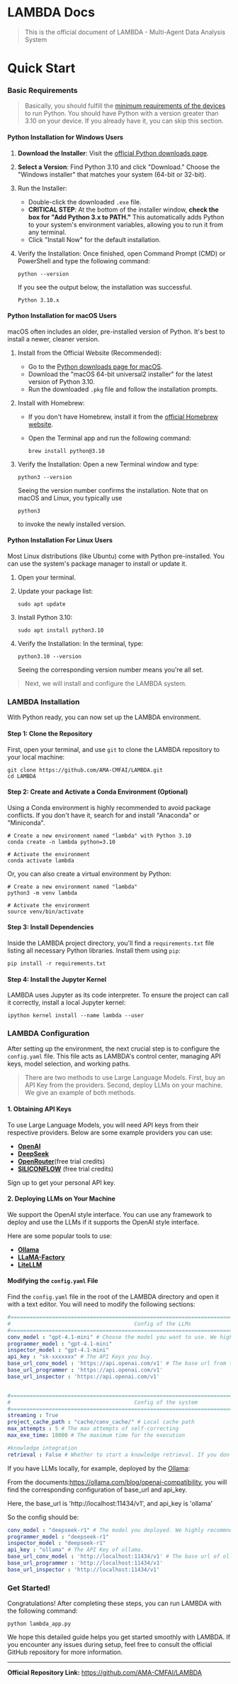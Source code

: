 # LAMBDA Docs

> This is the official document of LAMBDA - Multi-Agent Data Analysis System



# Quick Start

### Basic Requirements

> Basically, you should fulfill the [minimum requirements of the devices](device.md) to run Python. You should have Python with a version greater than 3.10 on your device.  If you already have it, you can skip this section. 

#### **Python Installation for Windows Users**

1. **Download the Installer**: Visit the [official Python downloads page](https://www.python.org/downloads/).

2. **Select a Version**: Find Python 3.10 and click "Download." Choose the "Windows installer" that matches your system (64-bit or 32-bit).

3. Run the Installer:

   - Double-click the downloaded `.exe` file.
   - **CRITICAL STEP**: At the bottom of the installer window, **check the box for "Add Python 3.x to PATH."** This automatically adds Python to your system's environment variables, allowing you to run it from any terminal.
   - Click "Install Now" for the default installation.

4. Verify the Installation: Once finished, open Command Prompt (CMD) or PowerShell and type the following command:

   ```shell
   python --version
   ```

   If you see the output below, the installation was successful.

   ```shell
   Python 3.10.x
   ```

    

#### **Python Installation for macOS Users**

macOS often includes an older, pre-installed version of Python. It's best to install a newer, cleaner version.

1. Install from the Official Website (Recommended):

   - Go to the [Python downloads page for macOS](https://www.python.org/downloads/macos/).
   - Download the "macOS 64-bit universal2 installer" for the latest version of Python 3.10.
   - Run the downloaded `.pkg` file and follow the installation prompts.

2. Install with Homebrew:

   - If you don't have Homebrew, install it from the [official Homebrew website](https://brew.sh/).

   - Open the Terminal app and run the following command:

     ```shell
     brew install python@3.10
     ```

3. Verify the Installation: Open a new Terminal window and type:

   ```shell
   python3 --version
   ```

   Seeing the version number confirms the installation. Note that on macOS and Linux, you typically use 

   ```shell
   python3
   ```

    to invoke the newly installed version.

#### **Python Installation For Linux Users**

Most Linux distributions (like Ubuntu) come with Python pre-installed. You can use the system's package manager to install or update it.

1. Open your terminal.

2. Update your package list:

   ```shell
   sudo apt update
   ```

3. Install Python 3.10:

   ```shell
   sudo apt install python3.10
   ```

4. Verify the Installation: In the terminal, type:

   ```shell
   python3.10 --version
   ```

   Seeing the corresponding version number means you're all set.

> Next, we will install and configure the LAMBDA system.

### LAMBDA Installation

With Python ready, you can now set up the LAMBDA environment.

#### Step 1: Clone the Repository

First, open your terminal, and use `git` to clone the LAMBDA repository to your local machine:

```shell
git clone https://github.com/AMA-CMFAI/LAMBDA.git
cd LAMBDA
```

#### Step 2: Create and Activate a Conda Environment (Optional)

Using a Conda environment is highly recommended to avoid package conflicts. If you don't have it, search for and install "Anaconda" or "Miniconda".

```shell
# Create a new environment named "lambda" with Python 3.10
conda create -n lambda python=3.10

# Activate the environment
conda activate lambda
```

Or, you can also create a virtual environment by Python:

```shell
# Create a new environment named "lambda"
python3 -m venv lambda

# Activate the environment
source venv/bin/activate
```

#### Step 3: Install Dependencies

Inside the LAMBDA project directory, you'll find a `requirements.txt` file listing all necessary Python libraries. Install them using `pip`:

```shell
pip install -r requirements.txt
```

#### Step 4: Install the Jupyter Kernel

LAMBDA uses Jupyter as its code interpreter. To ensure the project can call it correctly, install a local Jupyter kernel:

```shell
ipython kernel install --name lambda --user
```

### LAMBDA Configuration

After setting up the environment, the next crucial step is to configure the `config.yaml` file. This file acts as LAMBDA's control center, managing API keys, model selection, and working paths.

> There are two methods to use Large Language Models. First, buy an API Key from the providers. Second, deploy LLMs on your machine. We give an example of both methods.

#### 1. Obtaining API Keys

To use Large Language Models, you will need API keys from their respective providers. Below are some example providers you can use:

- **[OpenAI](https://openai.com/api/pricing)**
- **[DeepSeek](https://api-docs.deepseek.com/zh-cn/quick_start/pricing)**
- **[OpenRouter](https://openrouter.ai/)**(free trial credits)
- **[SILICONFLOW](https://siliconflow.cn/)** (free trial credits)

Sign up to get your personal API key.

#### 2. Deploying LLMs on Your Machine

We support the OpenAI style interface. You can use any framework to deploy and use the LLMs if it supports the OpenAI style interface.

Here are some popular tools to use:

- [**Ollama**](https://ollama.com/)
- [**LLaMA-Factory**](https://github.com/hiyouga/LLaMA-Factory)
- [**LiteLLM**](https://docs.litellm.ai/docs/)

#### Modifying the `config.yaml` File

Find the `config.yaml` file in the root of the LAMBDA directory and open it with a text editor. You will need to modify the following sections:

```yaml
#================================================================================================
#                                       Config of the LLMs
#================================================================================================
conv_model : "gpt-4.1-mini" # Choose the model you want to use. We highly recommned using the advanced model.
programmer_model : "gpt-4.1-mini" 
inspector_model : "gpt-4.1-mini"
api_key : "sk-xxxxxxx" # The API Keys you buy.
base_url_conv_model : 'https://api.openai.com/v1' # The base url from the provider.
base_url_programmer : 'https://api.openai.com/v1'
base_url_inspector : 'https://api.openai.com/v1'


#================================================================================================
#                                       Config of the system
#================================================================================================
streaming : True
project_cache_path : "cache/conv_cache/" # Local cache path
max_attempts : 5 # The max attempts of self-correcting
max_exe_time: 18000 # The maximum time for the execution

#knowledge integration
retrieval : False # Whether to start a knowledge retrieval. If you don't create your knowledge base, you should set it to False
```

If you have LLMs locally, for example, deployed by the [Ollama](https://ollama.com/):

From the documents:https://ollama.com/blog/openai-compatibility, you will find the corresponding configuration of base_url and api_key.

Here, the base_url is 'http://localhost:11434/v1', and api_key is 'ollama'

So the config should be:

```yaml
conv_model : "deepseek-r1" # The model you deployed. We highly recommned using the advanced model.
programmer_model : "deepseek-r1" 
inspector_model : "deepseek-r1"
api_key : "ollama" # The API Key of ollama.
base_url_conv_model : 'http://localhost:11434/v1' # The base url of ollama
base_url_programmer : 'http://localhost:11434/v1'
base_url_inspector : 'http://localhost:11434/v1'
```

### Get Started!

Congratulations! After completing these steps, you can run LAMBDA with the following command:

```shell
python lambda_app.py
```

We hope this detailed guide helps you get started smoothly with LAMBDA. If you encounter any issues during setup, feel free to consult the official GitHub repository for more information.

------

**Official Repository Link:** https://github.com/AMA-CMFAI/LAMBDA

